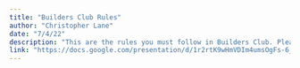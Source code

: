 ```yaml
---
title: "Builders Club Rules"
author: "Christopher Lane"
date: "7/4/22"
description: "This are the rules you must follow in Builders Club. Please click the button below to access them."
link: "https://docs.google.com/presentation/d/1r2rtK9wHmVDIm4umsOgFs-6_bBeBs3JDksai7M-VYl8/edit#slide=id.p"
---
```

